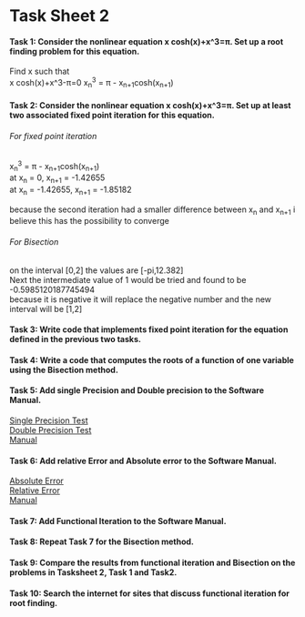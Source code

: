 ﻿# Task Sheet 2
#### Task 1: Consider the nonlinear equation x cosh(x)+x^3=π. Set up a root finding problem for this equation.  
Find x such that  
x cosh(x)+x^3-π=0
x<sub>n</sub><sup>3</sup> = π - x<sub>n+1</sub>cosh(x<sub>n+1</sub>)
#### Task 2: Consider the nonlinear equation x cosh(x)+x^3=π. Set up at least two associated fixed point iteration for this equation.  
###### For fixed point iteration  
x<sub>n</sub><sup>3</sup> = π - x<sub>n+1</sub>cosh(x<sub>n+1</sub>)  
at x<sub>n</sub> = 0, x<sub>n+1</sub> = -1.42655  
at x<sub>n</sub> = -1.42655, x<sub>n+1</sub> = -1.85182  

because the second iteration had a smaller difference between x<sub>n</sub> and x<sub>n+1</sub> i believe this has the possibility to converge  

###### For Bisection
on the interval \[0,2\] the values are \[-pi,12.382\]  
Next the intermediate value of 1 would be tried and found to be -0.5985120187745494  
because it is negative it will replace the negative number and the new interval will be \[1,2\]  
#### Task 3: Write code that implements fixed point iteration for the equation defined in the previous two tasks.   

#### Task 4: Write a code that computes the roots of a function of one variable using the Bisection method.  

#### Task 5: Add single Precision and Double precision to the Software Manual.  
[Single Precision Test](https://gftbs.github.io/Software_Manual/procedures/singlePrecision)    
[Double Precision Test](https://gftbs.github.io/Software_Manual/procedures/doublePrecision)  
[Manual](https://gftbs.github.io/Software_Manual/toc)  

#### Task 6: Add relative Error and Absolute error to the Software Manual.  
[Absolute Error](https://gftbs.github.io/Software_Manual/procedures/absoluteError)    
[Relative Error](https://gftbs.github.io/Software_Manual/procedures/relError)    
[Manual](https://gftbs.github.io/Software_Manual/toc)   

#### Task 7: Add Functional Iteration to the Software Manual.  

#### Task 8: Repeat Task 7 for the Bisection method.  

#### Task 9: Compare the results from functional iteration and Bisection on the problems in Tasksheet 2, Task 1 and Task2.  

#### Task 10: Search the internet for sites that discuss functional iteration for root finding.
